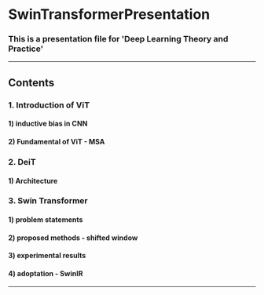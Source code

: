 # SwinTransformerPresentation

### This is a presentation file for 'Deep Learning Theory and Practice'
----------------
## Contents
### 1. Introduction of ViT
#### 1) inductive bias in CNN
#### 2) Fundamental of ViT - MSA

### 2. DeiT
#### 1) Architecture

### 3. Swin Transformer
#### 1) problem statements
#### 2) proposed methods - shifted window
#### 3) experimental results
#### 4) adoptation - SwinIR
----------------

